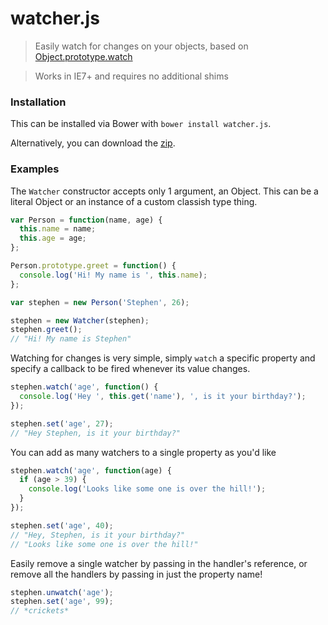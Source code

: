 # watcher.js

> Easily watch for changes on your objects, based on [Object.prototype.watch](https://developer.mozilla.org/en-US/docs/Web/JavaScript/Reference/Global_Objects/Object/watch)

> Works in IE7+ and requires no additional shims

### Installation

This can be installed via Bower with `bower install watcher.js`.

Alternatively, you can download the [zip](https://github.com/callmehiphop/watcher.js/archive/0.0.2.zip).

### Examples

The `Watcher` constructor accepts only 1 argument, an Object. This can be a literal Object or an instance of a custom classish type thing.
```javascript
var Person = function(name, age) {
  this.name = name;
  this.age = age;
};

Person.prototype.greet = function() {
  console.log('Hi! My name is ', this.name);
};

var stephen = new Person('Stephen', 26);

stephen = new Watcher(stephen);
stephen.greet();
// "Hi! My name is Stephen"
```

Watching for changes is very simple, simply `watch` a specific property and specify a callback to be fired whenever its value changes.
```javascript
stephen.watch('age', function() {
  console.log('Hey ', this.get('name'), ', is it your birthday?');
});

stephen.set('age', 27);
// "Hey Stephen, is it your birthday?"
```

You can add as many watchers to a single property as you'd like
```javascript
stephen.watch('age', function(age) {
  if (age > 39) {
    console.log('Looks like some one is over the hill!');
  }
});

stephen.set('age', 40);
// "Hey, Stephen, is it your birthday?"
// "Looks like some one is over the hill!"
```

Easily remove a single watcher by passing in the handler's reference, or remove all the handlers by passing in just the property name!
```javascript
stephen.unwatch('age');
stephen.set('age', 99);
// *crickets*
```
